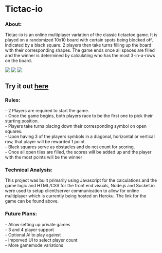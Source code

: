 <h1> Tictac-io</h1> 
<h3> About: </h3> 
 <p>Tictac-io is an online multiplayer variation of the classic tictactoe game. It is played on a randomized 10x10 board with certain spots being blocked off, indicated by a black square. 2 players then take turns filling up the board with their corresponding shapes. The game ends once all spaces are filled and the winner is determined by calculating who has the most 3-in-a-rows on the board. </p> </h3> 
 <img src="https://media.discordapp.net/attachments/105355336969363456/899796258238128138/unknown.png?width=587&height=598"> 
 <img src="https://media.discordapp.net/attachments/105355336969363456/899796399154135050/unknown.png?width=558&height=598">
 <img src="https://media.discordapp.net/attachments/105355336969363456/899797995372027904/unknown.png?width=542&height=598">
 <h2> Try it out <a href="https://tictac-io.herokuapp.com">here</a> </h2> 
 <h3> Rules: </h3>
 <p>- 2 Players are required to start the game. <br>
  - Once the game begins, both players race to be the first one to pick their starting position. <br>
- Players take turns placing down their corresponding symbol on open squares. <br>
- Upon having 3 of the players symbols in a diagonal, horizontal or vertical row, that player will be rewarded 1 point. <br>
- Black squares serve as obstacles and do not count for scoring. <br>
- Once all open tiles are filled, the scores will be added up and the player with the most points will be the winner</p>
 <h3> Technical Analysis: </h3>
 <p> This project was built primarily using Javascript for the calculations and the game logic and HTML/CSS for the front end visuals, Node.js and Socket.io were used to setup client/server communication to allow for online multiplayer which is currently being hosted on Heroku. The link for the game can be found above. </p>
 <h3> Future Plans: </h3>
 <p> - Allow setting up private games <br>
  - 3 and 4 player support <br>
  - Optional AI to play against <br>
  - Imporved UI to select player count <br>
  - More gamemode variations
  </p>
